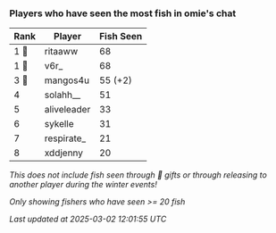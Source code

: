 ### Players who have seen the most fish in omie's chat
| Rank | Player | Fish Seen |
|------|--------|-----------|
| 1 🥇  | ritaaww  | 68 |
| 1 🥇  | v6r_  | 68 |
| 3 🥉  | mangos4u  | 55 (+2) |
| 4  | solahh__  | 51 |
| 5  | aliveleader  | 33 |
| 6  | sykelle  | 31 |
| 7  | respirate_  | 21 |
| 8  | xddjenny  | 20 |

_This does not include fish seen through 🎁 gifts or through releasing to another player during the winter events!_

_Only showing fishers who have seen >= 20 fish_

_Last updated at 2025-03-02 12:01:55 UTC_